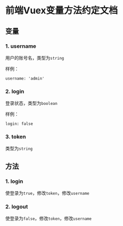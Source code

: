 # 前端Vuex变量方法约定文档



## 变量

### 1. username

用户的账号名，类型为`string`

样例：

```
username: 'admin'
```



### 2. login

登录状态，类型为`boolean`

样例：

```
login: false
```



### 3. token

类型为`string`



## 方法

### 1. login

使登录为`true`，修改`token`，修改`username`

### 2. logout

使登录为`false`，修改`token`，修改`username`

